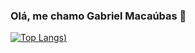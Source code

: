 ### Olá, me chamo Gabriel Macaúbas 👋

[![Top Langs](https://github-readme-stats.vercel.app/api/top-langs/?username=gabrielmacaubas&layout=compact&show_icons=true&theme=radical))](https://github.com/anuraghazra/github-readme-stats)
<!--
**gabrielmacaubas/gabrielmacaubas** is a ✨ _special_ ✨ repository because its `README.md` (this file) appears on your GitHub profile.

Here are some ideas to get you started:

- 🔭 I’m currently working on ...
- 🌱 I’m currently learning ...
- 👯 I’m looking to collaborate on ...
- 🤔 I’m looking for help with ...
- 💬 Ask me about ...
- 📫 How to reach me: ...
- 😄 Pronouns: ...
- ⚡ Fun fact: ...
-->
